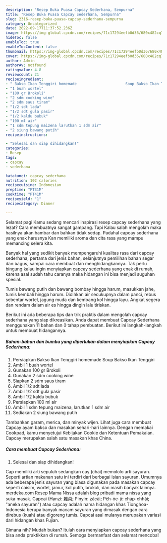 ```yaml
---
description: "Resep Buka Puasa Capcay Sederhana, Sempurna"
title: "Resep Buka Puasa Capcay Sederhana, Sempurna"
slug: 2316-resep-buka-puasa-capcay-sederhana-sempurna
category: Uncategorized
date: 2022-09-17T11:37:52.236Z
image: https://img-global.cpcdn.com/recipes/71c17294eefb0d36/680x482cq70/capcay-sederhana-foto-resep-utama.jpg
hideToc: false
enableToc: true
enableTocContent: false
thumbnail: https://img-global.cpcdn.com/recipes/71c17294eefb0d36/680x482cq70/capcay-sederhana-foto-resep-utama.jpg
cover: https://img-global.cpcdn.com/recipes/71c17294eefb0d36/680x482cq70/capcay-sederhana-foto-resep-utama.jpg
author: Admin
authorAv: notfound
ratingvalue: 4.8
reviewcount: 21
recipeingredient:
- " Bakso Ikan Tenggiri homemade                      Soup Bakso Ikan Tenggiri"
- "1 buah wortel"
- "100 gr Brokoli"
- "2 sdm cooking wine"
- "2 sdm saus tiram"
- "1/2 sdt lada"
- "1/2 sdt gula pasir"
- "1/2 kaldu bubuk"
- "100 ml air"
- "1 sdm tepung maizena larutkan 1 sdm air"
- "2 siung bawang putih"
recipeinstructions:

- "Selesai dan siap dihidangkan!"
categories:
- Resep
tags:
- capcay
- sederhana

katakunci: capcay sederhana 
nutrition: 102 calories
recipecuisine: Indonesian
preptime: "PT31M"
cooktime: "PT41M"
recipeyield: "1"
recipecategory: Dinner

---
```



Selamat pagi Kamu sedang mencari inspirasi resep capcay sederhana yang lezat? Cara membuatnya sangat gampang. Tapi Kalau salah mengolah maka hasilnya akan hambar dan bahkan tidak sedap. Padahal capcay sederhana yang enak harusnya Kan memiliki aroma dan cita rasa yang mampu memancing selera kita.


Banyak hal yang sedikit banyak mempengaruhi kualitas rasa dari capcay sederhana, pertama dari jenis bahan, selanjutnya pemilihan bahan segar dan bagus, sampai cara membuat dan menghidangkannya. Tak perlu bingung kalau ingin menyiapkan capcay sederhana yang enak di rumah, karena asal sudah tahu caranya maka hidangan ini bisa menjadi suguhan spesial.

Tumis bawang putih dan bawang bombay hingga harum, masukkan jahe, tumis kembali hingga harum. Didihkan air secukupnya dalam panci, rebus sebentar wortel, jagung muda dan kembang kol hingga layu. Angkat segera dan rendam dalam air es hingga dingin lalu tiriskan.


Berikut ini ada beberapa tips dan trik praktis dalam mengolah capcay sederhana yang siap dikreasikan. Anda dapat membuat Capcay Sederhana menggunakan 11 bahan dan 0 tahap pembuatan. Berikut ini langkah-langkah untuk membuat hidangannya.

<!--inarticleads1-->

##### Bahan-bahan dan bumbu yang diperlukan dalam menyiapkan Capcay Sederhana:

1. Persiapkan  Bakso Ikan Tenggiri homemade                      Soup Bakso Ikan Tenggiri
1. Ambil 1 buah wortel
1. Gunakan 100 gr Brokoli
1. Gunakan 2 sdm cooking wine
1. Siapkan 2 sdm saus tiram
1. Ambil 1/2 sdt lada
1. Ambil 1/2 sdt gula pasir
1. Ambil 1/2 kaldu bubuk
1. Persiapkan 100 ml air
1. Ambil 1 sdm tepung maizena, larutkan 1 sdm air
1. Sediakan 2 siung bawang putih


Tambahkan garam, merica, dan minyak wijen. Lihat juga cara membuat Capcay ayam bakso dan masakan sehari-hari lainnya. Dengan memakai Cookpad, kamu menyetujui Kebijakan Cookie dan Ketentuan Pemakaian. Capcay merupakan salah satu masakan khas China. 

<!--inarticleads2-->

##### Cara membuat Capcay Sederhana:


1. Selesai dan siap dihidangkan!

Cap memiliki arti sepuluh sedangkan cay (chai) memololo arti sayuran. Seperti artian makanan satu ini terdiri dari berbagai isian sayuran. Umumnya ada beberapa jenis sayuran yang biasa digunakan pada masakan capcay seperti caisim, wortel, jamur, kol putih, brokoli, dan masih banyak lainnya. merdeka.com Resep Mama Nissa adalah blog pribadi mama nissa yang suka masak. Capcai (Hanzi: 雜菜; Pinyin: zácài; Pe̍h-ōe-jī: cha̍p-chhài; &#34;aneka sayuran&#34;) atau capcay adalah nama hidangan khas Tionghoa-Indonesia berupa banyak macam sayuran yang dimasak dengan cara direbus (kuah) atau digoreng tumis. Capcai asal mulanya merupakan variasi dari hidangan khas Fujian. 

Gimana nih? Mudah bukan? Itulah cara menyiapkan capcay sederhana yang bisa anda praktikkan di rumah. Semoga bermanfaat dan selamat mencoba!
